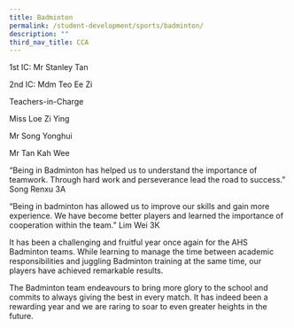 ```yaml
---
title: Badminton
permalink: /student-development/sports/badminton/
description: ""
third_nav_title: CCA
---
```

1st IC: Mr Stanley Tan

2nd IC: Mdm Teo Ee Zi

  

Teachers-in-Charge

Miss Loe Zi Ying

Mr Song Yonghui

Mr Tan Kah Wee

  

“Being in Badminton has helped us to understand the importance of teamwork. Through hard work and perseverance lead the road to success.” Song Renxu 3A  

  

“Being in badminton has allowed us to improve our skills and gain more experience. We have become better players and learned the importance of cooperation within the team.” Lim Wei 3K  

  

It has been a challenging and fruitful year once again for the AHS Badminton teams. While learning to manage the time between academic responsibilities and juggling Badminton training at the same time, our players have achieved remarkable results.

The Badminton team endeavours to bring more glory to the school and commits to always giving the best in every match. It has indeed been a rewarding year and we are raring to soar to even greater heights in the future.